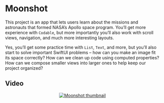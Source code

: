 # Moonshot

This project is an app that lets users learn about the missions and astronauts that formed NASA’s Apollo space program. You’ll get more experience with `Codable`, but more importantly you’ll also work with scroll views, navigation, and much more interesting layouts.

Yes, you’ll get some practice time with `List`, `Text`, and more, but you’ll also start to solve important SwiftUI problems – how can you make an image fit its space correctly? How can we clean up code using computed properties? How can we compose smaller views into larger ones to help keep our project organized?

## Video

<div align="center">
  <a href="https://youtu.be/7fJlo87KlPw"><img src="https://img.youtube.com/vi/7fJlo87KlPw/0.jpg" alt="Moonshot thumbnail"></a>
</div>